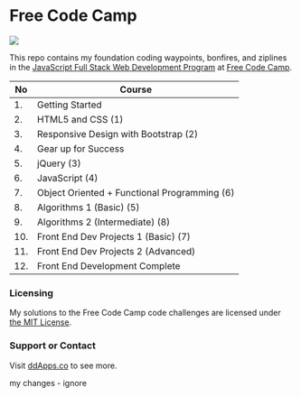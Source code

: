 Free Code Camp
==============
![](https://raw.githubusercontent.com/duliodenis/freecodecamp/master/art/freecodecamp.png)

This repo contains my foundation coding waypoints, bonfires, and ziplines in the [JavaScript Full Stack Web Development Program](http://freecodecamp.com/duliodenis/) at [Free Code Camp](http://www.freecodecamp.com/).

No  | Course
------------- | -------------
1. | Getting Started
2. | HTML5 and CSS (1)
3. | Responsive Design with Bootstrap (2)
4. | Gear up for Success 
5. | jQuery (3)
6. | JavaScript (4)
7. | Object Oriented + Functional Programming (6)
8. | Algorithms 1 (Basic) (5)
9. | Algorithms 2 (Intermediate) (8)
10. | Front End Dev Projects 1 (Basic) (7)
11. | Front End Dev Projects 2 (Advanced)
12. | Front End Development Complete

### Licensing
My solutions to the Free Code Camp code challenges are licensed under [the MIT License](https://github.com/duliodenis/freecodecamp/blob/master/LICENSE).

### Support or Contact
Visit [ddApps.co](http://ddapps.co) to see more.

my changes - ignore
